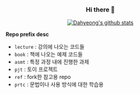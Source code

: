 <div align="center"> 

### Hi there 👋
[![Dahyeong's github stats](https://github-readme-stats.vercel.app/api?username=dahyeong-yun)](https://github.com/anuraghazra/github-readme-stats)
<!--
**dahyeong-yun/dahyeong-yun** is a ✨ _special_ ✨ repository because its `README.md` (this file) appears on your GitHub profile.

Here are some ideas to get you started:

- 🔭 I’m currently working on ...
- 🌱 I’m currently learning ...
- 👯 I’m looking to collaborate on ...
- 🤔 I’m looking for help with ...
- 💬 Ask me about ...
- 📫 How to reach me: ...
- 😄 Pronouns: ...
- ⚡ Fun fact: ...
-->
  
</div>
  
<div align="left">
  
**Repo prefix desc**
  
- `lecture` : 강의에 나오는 코드들
- `book` : 책에 나오는 예제 코드들
- `asmt` : 특정 과정 내에 진행한 과제
- `pjt` : 토이 프로젝트
- `ref` : fork한 참고용 repo
- `prtc` : 문법이나 사용 방식에 대한 학습용
  
</div>
